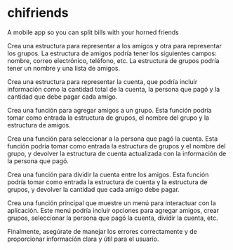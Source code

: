 # chifriends
A mobile app so you can split bills with your horned friends

Crea una estructura para representar a los amigos y otra para representar los grupos. La estructura de amigos podría tener los siguientes campos: nombre, correo electrónico, teléfono, etc. La estructura de grupos podría tener un nombre y una lista de amigos.

Crea una estructura para representar la cuenta, que podría incluir información como la cantidad total de la cuenta, la persona que pagó y la cantidad que debe pagar cada amigo.

Crea una función para agregar amigos a un grupo. Esta función podría tomar como entrada la estructura de grupos, el nombre del grupo y la estructura de amigos.

Crea una función para seleccionar a la persona que pagó la cuenta. Esta función podría tomar como entrada la estructura de grupos y el nombre del grupo, y devolver la estructura de cuenta actualizada con la información de la persona que pagó.

Crea una función para dividir la cuenta entre los amigos. Esta función podría tomar como entrada la estructura de cuenta y la estructura de grupos, y devolver la cantidad que cada amigo debe pagar.

Crea una función principal que muestre un menú para interactuar con la aplicación. Este menú podría incluir opciones para agregar amigos, crear grupos, seleccionar la persona que pagó la cuenta, dividir la cuenta, etc.

Finalmente, asegúrate de manejar los errores correctamente y de proporcionar información clara y útil para el usuario.
